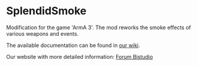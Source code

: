 # SplendidSmoke
Modification for the game 'ArmA 3'. The mod reworks the smoke effects of various weapons and events.

The available documentation can be found in [our wiki](https://github.com/ZabuzaW/SplendidSmoke/wiki).

Our website with more detailed information: [Forum Bistudio](https://forums.bistudio.com/topic/178360-mighty-gau-8a-avenger/)
